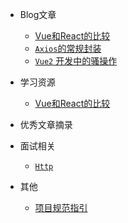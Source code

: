- Blog文章
  - [Vue和React的比较](blog/vue)
  - [`Axios`的常规封装](blog/axios)
  - [`Vue2` 开发中的骚操作](blog/vue2)

- 学习资源
  - [Vue和React的比较](blog/vue)

- 优秀文章摘录

- 面试相关
  - [`Http`](aa/)

- 其他
  - [项目规范指引](other)
